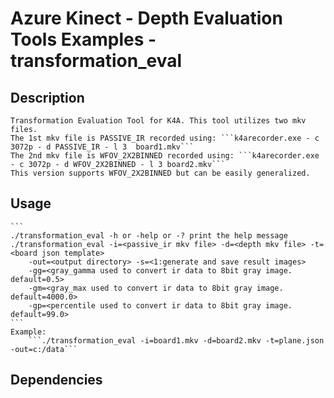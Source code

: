 # Azure Kinect - Depth Evaluation Tools Examples - transformation_eval

## Description

	Transformation Evaluation Tool for K4A. This tool utilizes two mkv files. 
	The 1st mkv file is PASSIVE_IR recorded using: ```k4arecorder.exe - c 3072p - d PASSIVE_IR - l 3  board1.mkv```
    The 2nd mkv file is WFOV_2X2BINNED recorded using: ```k4arecorder.exe - c 3072p - d WFOV_2X2BINNED - l 3 board2.mkv```
    This version supports WFOV_2X2BINNED but can be easily generalized.

## Usage
    
	```
	./transformation_eval -h or -help or -? print the help message
	./transformation_eval -i=<passive_ir mkv file> -d=<depth mkv file> -t=<board json template>
		-out=<output directory> -s=<1:generate and save result images>
		-gg=<gray_gamma used to convert ir data to 8bit gray image. default=0.5>
		-gm=<gray_max used to convert ir data to 8bit gray image. default=4000.0>
		-gp=<percentile used to convert ir data to 8bit gray image. default=99.0>
	```
    Example:
		```./transformation_eval -i=board1.mkv -d=board2.mkv -t=plane.json -out=c:/data```

## Dependencies 